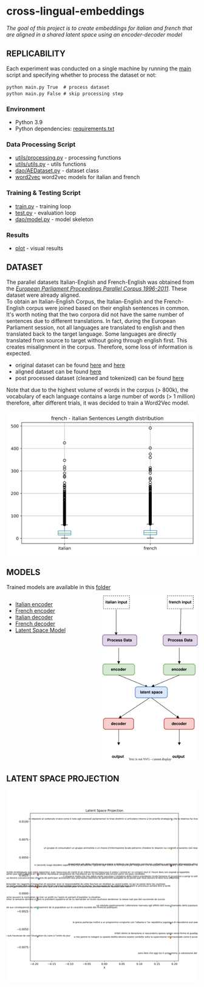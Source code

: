 # cross-lingual-embeddings

_The goal of this project is to create embeddings for italian and french that are aligned in a shared latent space using
an encoder-decoder model_

## **REPLICABILITY**

Each experiment was conducted on a single machine by running the [main](main.py) script and specifying whether to
process the dataset or not:

`python main.py True  # process dataset` <br>
`python main.py False # skip processing step`

### Environment
- Python 3.9
- Python dependencies: [requirements.txt](requirements.txt)

### Data Processing Script
- [utils/processing.py](utils/processing.py) - processing functions
- [utils/utils.py](utils/utils.py) - utils functions
- [dao/AEDataset.py](dao/AEDataset.py) - dataset class
- [word2vec](word2vec) word2vec models for italian and french

### Training & Testing Script
- [train.py](train.py) - training loop
- [test.py](test.py) - evaluation loop
- [dao/model.py](dao/model.py) - model skeleton

### Results
- [plot](plot) - visual results

## **DATASET**

The parallel datasets Italian-English and French-English was obtained from the [_European Parliament Proceedings
Parallel Corpus 1996-2011_](https://www.statmt.org/europarl/). These dataset were already aligned. <br> To obtain an
Italian-English Corpus, the Italian-English and the French-English corpus were joined based on their english sentences
in common. It's worth noting that the two corpora did not have the same number of sentences due to different
translations. In fact, during the European Parliament session, not all languages are translated to english and then
translated back to the target language. Some languages are directly translated from source to target without going
through english first. This creates misalignment in the corpus. Therefore, some loss of information is expected. <br>

* original dataset can be found [here](dataset/fr) and [here](dataset/it)
* aligned dataset can be found [here](dataset/processed/dataset_aligned.csv)
* post processed dataset (cleaned and tokenized) can be found [here](dataset/processed/dataset_preprocessed.csv)

Note that due to the highest volume of words in the corpus (> 800k), the vocabulary of each language contains a large
number of words (> 1 million) therefore, after different trials, it was decided to train a Word2Vec model.

<img src="plot/fr_it_sentences_length.svg">

## **MODELS**

Trained models are available in this [folder](models)

<div style="display: flex; justify-content: space-between;">
  <div style="flex: 1;">
    <ul>
      <li><a href="models/encoder_it.pt">Italian encoder</a></li>
      <li><a href="models/encoder_fr.pt">French encoder</a></li>
      <li><a href="models/decoder_it.pt">Italian decoder</a></li>
      <li><a href="models/decoder_fr.pt">French decoder</a></li>
      <li><a href="models/latent_space.pt">Latent Space Model</a></li>
    </ul>
  </div>
  <div style="flex: 1;">
    <img src="plot/architecture.svg" alt="Architecture">
  </div>
</div>

## **LATENT SPACE PROJECTION**
<img src="plot/latent_space_projection.svg">


